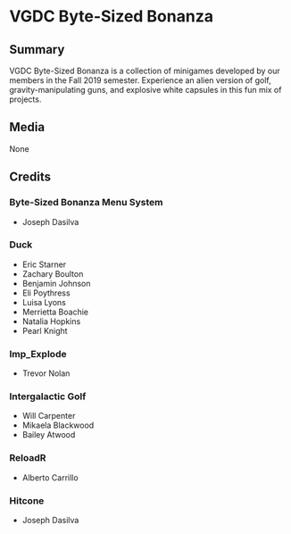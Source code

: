 # VGDC Byte-Sized Bonanza

## Summary
VGDC Byte-Sized Bonanza is a collection of minigames developed by our members in the Fall 2019 semester. Experience an alien version of golf, gravity-manipulating guns, and explosive white capsules in this fun mix of projects.

## Media
None

## Credits
### Byte-Sized Bonanza Menu System
* Joseph Dasilva

### Duck
* Eric Starner
* Zachary Boulton
* Benjamin Johnson
* Eli Poythress
* Luisa Lyons
* Merrietta Boachie
* Natalia Hopkins
* Pearl Knight

### Imp_Explode
* Trevor Nolan

### Intergalactic Golf
* Will Carpenter
* Mikaela Blackwood
* Bailey Atwood

### ReloadR
* Alberto Carrillo

### Hitcone
* Joseph Dasilva
